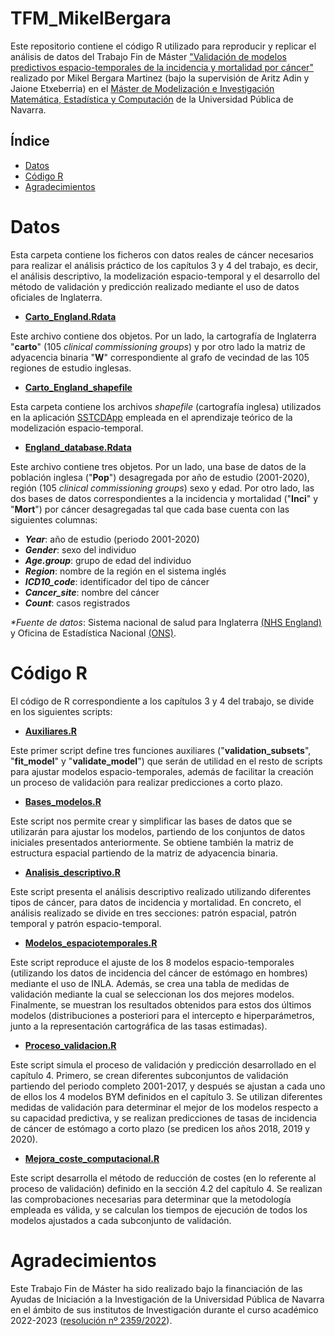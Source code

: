 # TFM_MikelBergara
Este repositorio contiene el código R utilizado para reproducir y replicar el análisis de datos del Trabajo Fin de Máster ["Validación de modelos predictivos espacio-temporales de la incidencia y mortalidad por cáncer"](https://github.com/spatialstatisticsupna/TFM_MikelBergara/blob/main/TFM_MikelBergara.pdf) realizado por Mikel Bergara Martinez (bajo la supervisión de Aritz Adin y Jaione Etxeberria) en el [Máster de Modelización e Investigación Matemática, Estadística y Computación](https://www.unavarra.es/sites/masteres/ciencias/modelizacion-invest-matematica/presentacion.html) de la Universidad Pública de Navarra.


## Índice

- [Datos](#Datos)
- [Código R](#Código-r)
- [Agradecimientos](#Agradecimientos)

# Datos

Esta carpeta contiene los ficheros con datos reales de cáncer necesarios para realizar el análisis práctico de los capítulos 3 y 4 del trabajo, es decir, el análisis descriptivo, la modelización espacio-temporal y el desarrollo del método de validación y predicción realizado mediante el uso de datos oficiales de Inglaterra. 

- [**Carto_England.Rdata**](https://github.com/spatialstatisticsupna/TFM_MikelBergara/blob/main/Datos/Carto_England.Rdata)

Este archivo contiene dos objetos. Por un lado, la cartografía de Inglaterra "**carto**" (105 _clinical commissioning groups_) y por otro lado la matriz de adyacencia binaria "**W**" correspondiente al grafo de vecindad de las 105 regiones de estudio inglesas.

- [**Carto_England_shapefile**](https://github.com/spatialstatisticsupna/TFM_MikelBergara/tree/main/Datos/Carto_England_shapefile)

Esta carpeta contiene los archivos _shapefile_ (cartografía inglesa) utilizados en la aplicación [SSTCDApp](https://emi-sstcdapp.unavarra.es/Login/) empleada en el aprendizaje teórico de la modelización espacio-temporal.

- [**England_database.Rdata**](https://github.com/spatialstatisticsupna/TFM_MikelBergara/blob/main/Datos/England_database.Rdata)

Este archivo contiene tres objetos. Por un lado, una base de datos de la población inglesa ("**Pop**") desagregada por año de estudio (2001-2020), región (105 _clinical commissioning groups_) sexo y edad. Por otro lado, las dos bases de datos correspondientes a la incidencia y mortalidad ("**Inci**" y "**Mort**") por cáncer desagregadas tal que cada base cuenta con las siguientes columnas: 

  - **_Year_**: año de estudio (periodo 2001-2020)
  - **_Gender_**: sexo del individuo
  - **_Age.group_**: grupo de edad del individuo
  - **_Region_**: nombre de la región en el sistema inglés 
  - **_ICD10_code_**: identificador del tipo de cáncer
  - **_Cancer_site_**: nombre del cáncer 
  - **_Count_**: casos registrados

_*Fuente de datos_: Sistema nacional de salud para Inglaterra [(NHS England)](https://www.cancerdata.nhs.uk/incidence_and_mortality) y Oficina de Estadística Nacional [(ONS)](https://www.ons.gov.uk/peoplepopulationandcommunity).

# Código R

El código de R correspondiente a los capítulos 3 y 4 del trabajo, se divide en los siguientes scripts:

- [**Auxiliares.R**](https://github.com/spatialstatisticsupna/TFM_MikelBergara/blob/main/R/Auxiliares.R)

Este primer script define tres funciones auxiliares ("**validation_subsets**", "**fit_model**" y "**validate_model**") que serán de utilidad en el resto de scripts para ajustar modelos espacio-temporales, además de facilitar la creación un proceso de validación para realizar predicciones a corto plazo.

- [**Bases_modelos.R**](https://github.com/spatialstatisticsupna/TFM_MikelBergara/blob/main/R/Bases_modelos.R)

Este script nos permite crear y simplificar las bases de datos que se utilizarán para ajustar los modelos, partiendo de los conjuntos de datos iniciales presentados anteriormente. Se obtiene también la matriz de estructura espacial partiendo de la matriz de adyacencia binaria.

- [**Analisis_descriptivo.R**](https://github.com/spatialstatisticsupna/TFM_MikelBergara/blob/main/R/Analisis_descriptivo.R)

Este script presenta el análisis descriptivo realizado utilizando diferentes tipos de cáncer, para datos de incidencia y mortalidad. En concreto, el análisis realizado se divide en tres secciones: patrón espacial, patrón temporal y patrón espacio-temporal.

- [**Modelos_espaciotemporales.R**](https://github.com/spatialstatisticsupna/TFM_MikelBergara/blob/main/R/Modelos_espaciotemporales.R)

Este script reproduce el ajuste de los 8 modelos espacio-temporales (utilizando los datos de incidencia del cáncer de estómago en hombres) mediante el uso de INLA. Además, se crea una tabla de medidas de validación mediante la cual se seleccionan los dos mejores modelos. Finalmente, se muestran los resultados obtenidos para estos dos últimos modelos (distribuciones a posteriori para el intercepto e hiperparámetros, junto a la representación cartográfica de las tasas estimadas).

- [**Proceso_validacion.R**](https://github.com/spatialstatisticsupna/TFM_MikelBergara/blob/main/R/Proceso_validacion.R)

Este script simula el proceso de validación y predicción desarrollado en el capítulo 4. Primero, se crean diferentes subconjuntos de validación partiendo del periodo completo 2001-2017, y después se ajustan a cada uno de ellos los 4 modelos BYM definidos en el capítulo 3. Se utilizan diferentes medidas de validación para determinar el mejor de los modelos respecto a su capacidad predictiva, y se realizan predicciones de tasas de incidencia de cáncer de estómago a corto plazo (se predicen los años 2018, 2019 y 2020). 

- [**Mejora_coste_computacional.R**](https://github.com/spatialstatisticsupna/TFM_MikelBergara/blob/main/R/Mejora_coste_computacional.R)

Este script desarrolla el método de reducción de costes (en lo referente al proceso de validación) definido en la sección 4.2 del capítulo 4. Se realizan las comprobaciones necesarias para determinar que la metodología empleada es válida, y se calculan los tiempos de ejecución de todos los modelos ajustados a cada subconjunto de validación.


# Agradecimientos
Este Trabajo Fin de Máster ha sido realizado bajo la financiación de las Ayudas de Iniciación a la Investigación de la Universidad Pública de Navarra en el ámbito de sus institutos de Investigación durante el curso académico 2022-2023 ([resolución nº 2359/2022](https://www2.unavarra.es/gesadj/sede/INVESTIGACION2022/RES2359_Iniciacion22-23.pdf)).
